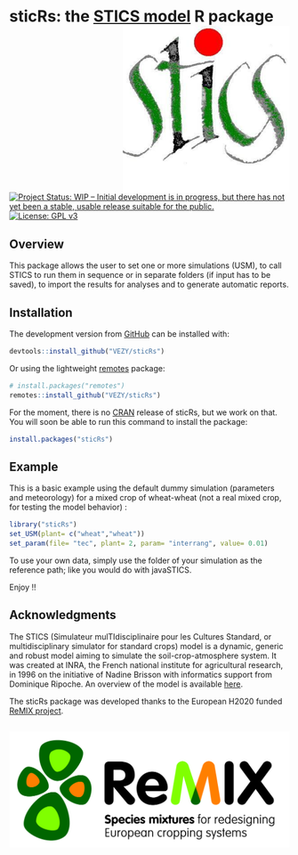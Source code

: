 
<!-- README.md is generated from README.Rmd. Please edit that file -->

sticRs: the [STICS model](https://www6.paca.inra.fr/stics_eng/) R package <img src="man/figures/logo.jpg" alt="logo" width="300" align="right" />
=================================================================================================================================================

<!-- <img src="man/figures/logo.png" alt="logo" style="width:30%;height:auto;" align="right" /> -->
<!-- [![Travis build status](https://travis-ci.com/VEZY/DynACof.svg?branch=master)](https://travis-ci.org/VEZY/DynACof)   -->
[![Project Status: WIP – Initial development is in progress, but there has not yet been a stable, usable release suitable for the public.](http://www.repostatus.org/badges/latest/wip.svg)](http://www.repostatus.org/#wip) <!-- [![Travis build status](https://travis-ci.com/VEZY/DynACof.svg?token=oehDDxBpmrzeWX8AdyPo&branch=master)](https://travis-ci.com/VEZY/DynACof) --> <!-- [![Join the chat at https://gitter.im/DynACof/Lobby#](https://badges.gitter.im/DynACof/Lobby.svg?token=1d2e733532f5122f05de&branch=master)](https://gitter.im/DynACof/Lobby?utm_source=badge&utm_medium=badge&utm_campaign=pr-badge&utm_content=badge)  --> [![License: GPL v3](https://img.shields.io/badge/License-GPL%20v3-blue.svg)](https://www.gnu.org/licenses/gpl-3.0)

Overview
--------

This package allows the user to set one or more simulations (USM), to call STICS to run them in sequence or in separate folders (if input has to be saved), to import the results for analyses and to generate automatic reports.

Installation
------------

The development version from [GitHub](https://github.com/) can be installed with:

``` r
devtools::install_github("VEZY/sticRs")
```

Or using the lightweight [remotes](https://github.com/r-lib/remotes#readme) package:

``` r
# install.packages("remotes")
remotes::install_github("VEZY/sticRs")
```

For the moment, there is no [CRAN](https://CRAN.R-project.org) release of sticRs, but we work on that. You will soon be able to run this command to install the package:

``` r
install.packages("sticRs")
```

Example
-------

This is a basic example using the default dummy simulation (parameters and meteorology) for a mixed crop of wheat-wheat (not a real mixed crop, for testing the model behavior) :

``` r
library("sticRs")
set_USM(plant= c("wheat","wheat"))
set_param(file= "tec", plant= 2, param= "interrang", value= 0.01)
```

To use your own data, simply use the folder of your simulation as the reference path; like you would do with javaSTICS.

Enjoy !!

Acknowledgments
---------------

The STICS (Simulateur mulTIdisciplinaire pour les Cultures Standard, or multidisciplinary simulator for standard crops) model is a dynamic, generic and robust model aiming to simulate the soil-crop-atmosphere system. It was created at INRA, the French national institute for agricultural research, in 1996 on the initiative of Nadine Brisson with informatics support from Dominique Ripoche. An overview of the model is available [here](https://www6.paca.inra.fr/stics_eng/About-us/Stics-model-overview).

The sticRs package was developed thanks to the European H2020 funded [ReMIX project](https://www.remix-intercrops.eu/).

![ReMIX logo](man/figures/remix_logo.jpg)
-----------------------------------------
